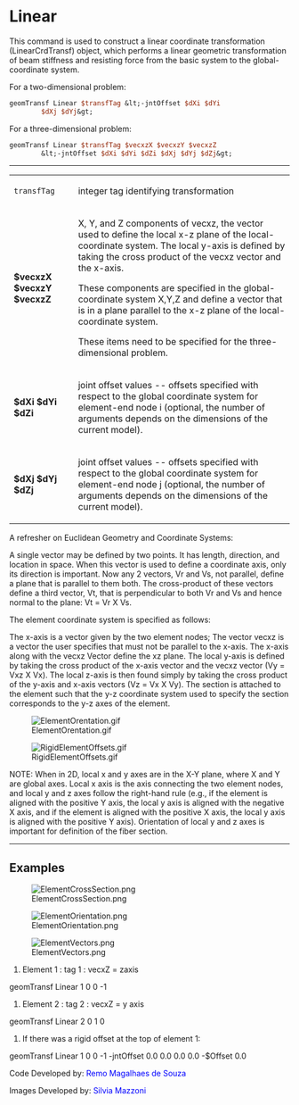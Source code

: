 # Linear

<p>This command is used to construct a linear coordinate transformation
(LinearCrdTransf) object, which performs a linear geometric
transformation of beam stiffness and resisting force from the basic
system to the global-coordinate system.</p>
<p>For a two-dimensional problem:</p>

```tcl
geomTransf Linear $transfTag &lt;-jntOffset $dXi $dYi
        $dXj $dYj&gt;
```
<p>For a three-dimensional problem:</p>

```tcl
geomTransf Linear $transfTag $vecxzX $vecxzY $vecxzZ
        &lt;-jntOffset $dXi $dYi $dZi $dXj $dYj $dZj&gt;
```
<hr />
<table>
<tbody>
<tr class="odd">
<td><code class="parameter-table-variable">transfTag</code></td>
<td><p>integer tag identifying transformation</p></td>
</tr>
<tr class="even">
<td><p><strong>$vecxzX $vecxzY $vecxzZ</strong></p></td>
<td><p>X, Y, and Z components of vecxz, the vector used to define the
local x-z plane of the local-coordinate system. The local y-axis is
defined by taking the cross product of the vecxz vector and the
x-axis.</p>
<p>These components are specified in the global-coordinate system X,Y,Z
and define a vector that is in a plane parallel to the x-z plane of the
local-coordinate system.</p>
<p>These items need to be specified for the three-dimensional
problem.</p></td>
</tr>
<tr class="odd">
<td><p><strong>$dXi $dYi $dZi</strong></p></td>
<td><p>joint offset values -- offsets specified with respect to the
global coordinate system for element-end node i (optional, the number of
arguments depends on the dimensions of the current model).</p></td>
</tr>
<tr class="even">
<td><p><strong>$dXj $dYj $dZj</strong></p></td>
<td><p>joint offset values -- offsets specified with respect to the
global coordinate system for element-end node j (optional, the number of
arguments depends on the dimensions of the current model).</p></td>
</tr>
</tbody>
</table>
<p>A refresher on Euclidean Geometry and Coordinate Systems:</p>
<p>A single vector may be defined by two points. It has length,
direction, and location in space. When this vector is used to define a
coordinate axis, only its direction is important. Now any 2 vectors, Vr
and Vs, not parallel, define a plane that is parallel to them both. The
cross-product of these vectors define a third vector, Vt, that is
perpendicular to both Vr and Vs and hence normal to the plane: Vt = Vr X
Vs.</p>
<p>The element coordinate system is specified as follows:</p>
<p>The x-axis is a vector given by the two element nodes; The vector
vecxz is a vector the user specifies that must not be parallel to the
x-axis. The x-axis along with the vecxz Vector define the xz plane. The
local y-axis is defined by taking the cross product of the x-axis vector
and the vecxz vector (Vy = Vxz X Vx). The local z-axis is then found
simply by taking the cross product of the y-axis and x-axis vectors (Vz
= Vx X Vy). The section is attached to the element such that the y-z
coordinate system used to specify the section corresponds to the y-z
axes of the element.</p>
<figure>
<img src="/OpenSeesRT/contrib/static/ElementOrentation.gif" title="ElementOrentation.gif"
alt="ElementOrentation.gif" />
<figcaption aria-hidden="true">ElementOrentation.gif</figcaption>
</figure>
<figure>
<img src="/OpenSeesRT/contrib/static/RigidElementOffsets.gif" title="RigidElementOffsets.gif"
alt="RigidElementOffsets.gif" />
<figcaption aria-hidden="true">RigidElementOffsets.gif</figcaption>
</figure>
<p>NOTE: When in 2D, local x and y axes are in the X-Y plane, where X
and Y are global axes. Local x axis is the axis connecting the two
element nodes, and local y and z axes follow the right-hand rule (e.g.,
if the element is aligned with the positive Y axis, the local y axis is
aligned with the negative X axis, and if the element is aligned with the
positive X axis, the local y axis is aligned with the positive Y axis).
Orientation of local y and z axes is important for definition of the
fiber section.</p>
<hr />

## Examples

<figure>
<img src="/OpenSeesRT/contrib/static/ElementCrossSection.png" title="ElementCrossSection.png"
alt="ElementCrossSection.png" />
<figcaption aria-hidden="true">ElementCrossSection.png</figcaption>
</figure>
<figure>
<img src="/OpenSeesRT/contrib/static/ElementOrientation.png" title="ElementOrientation.png"
alt="ElementOrientation.png" />
<figcaption aria-hidden="true">ElementOrientation.png</figcaption>
</figure>
<figure>
<img src="/OpenSeesRT/contrib/static/ElementVectors.png" title="ElementVectors.png"
alt="ElementVectors.png" />
<figcaption aria-hidden="true">ElementVectors.png</figcaption>
</figure>
<ol>
<li>Element 1 : tag 1 : vecxZ = zaxis</li>
</ol>
<p>geomTransf Linear 1 0 0 -1</p>
<ol>
<li>Element 2 : tag 2 : vecxZ = y axis</li>
</ol>
<p>geomTransf Linear 2 0 1 0</p>
<ol>
<li>If there was a rigid offset at the top of element 1:</li>
</ol>
<p>geomTransf Linear 1 0 0 -1 -jntOffset 0.0 0.0 0.0 0.0 -$Offset
0.0</p>
<p>Code Developed by: <span style="color:blue"> Remo Magalhaes de
Souza </span></p>
<p>Images Developed by: <span style="color:blue"> Silvia Mazzoni
</span></p>
